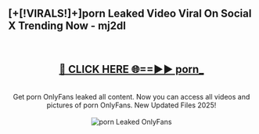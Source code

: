 <h2>[+[!VIRALS!]+]porn  Leaked Video Viral On Social X Trending Now - mj2dl</h2>
<br>
<div align="center">
<h2><a href="https://libra.edu.pl?porn_" rel="nofollow">🔴 CLICK HERE 🌐==►► porn_</a></h2>
<br>
Get porn  OnlyFans leaked all content. Now you can access all videos and pictures of porn  OnlyFans. New Updated Files 2025!
<br>
<br>
<a href="https://libra.edu.pl?porn_" rel="nofollow" data-target="animated-image.originalLink"><img src="https://i.ibb.co.com/WyWwxjT/player-gif2.gif" alt="porn  Leaked OnlyFans" style="max-width: 100%; display: inline-block;" data-target="animated-image.originalImage"></a>
</div>
<br>